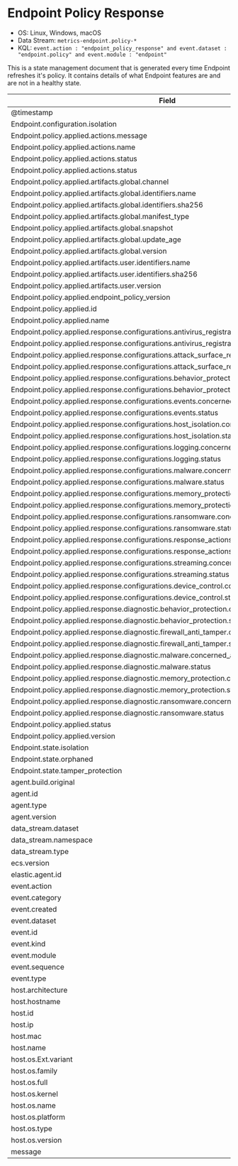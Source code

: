 # Endpoint Policy Response

- OS: Linux, Windows, macOS
- Data Stream: `metrics-endpoint.policy-*`
- KQL: `event.action : "endpoint_policy_response" and event.dataset : "endpoint.policy" and event.module : "endpoint"`

This is a state management document that is generated every time Endpoint refreshes it's policy. It contains details of what Endpoint features are and are not in a healthy state.


| Field |
|---|
| @timestamp |
| Endpoint.configuration.isolation |
| Endpoint.policy.applied.actions.message |
| Endpoint.policy.applied.actions.name |
| Endpoint.policy.applied.actions.status |
| Endpoint.policy.applied.actions.status |
| Endpoint.policy.applied.artifacts.global.channel |
| Endpoint.policy.applied.artifacts.global.identifiers.name |
| Endpoint.policy.applied.artifacts.global.identifiers.sha256 |
| Endpoint.policy.applied.artifacts.global.manifest_type |
| Endpoint.policy.applied.artifacts.global.snapshot |
| Endpoint.policy.applied.artifacts.global.update_age |
| Endpoint.policy.applied.artifacts.global.version |
| Endpoint.policy.applied.artifacts.user.identifiers.name |
| Endpoint.policy.applied.artifacts.user.identifiers.sha256 |
| Endpoint.policy.applied.artifacts.user.version |
| Endpoint.policy.applied.endpoint_policy_version |
| Endpoint.policy.applied.id |
| Endpoint.policy.applied.name |
| Endpoint.policy.applied.response.configurations.antivirus_registration.concerned_actions |
| Endpoint.policy.applied.response.configurations.antivirus_registration.status |
| Endpoint.policy.applied.response.configurations.attack_surface_reduction.concerned_actions |
| Endpoint.policy.applied.response.configurations.attack_surface_reduction.status |
| Endpoint.policy.applied.response.configurations.behavior_protection.concerned_actions |
| Endpoint.policy.applied.response.configurations.behavior_protection.status |
| Endpoint.policy.applied.response.configurations.events.concerned_actions |
| Endpoint.policy.applied.response.configurations.events.status |
| Endpoint.policy.applied.response.configurations.host_isolation.concerned_actions |
| Endpoint.policy.applied.response.configurations.host_isolation.status |
| Endpoint.policy.applied.response.configurations.logging.concerned_actions |
| Endpoint.policy.applied.response.configurations.logging.status |
| Endpoint.policy.applied.response.configurations.malware.concerned_actions |
| Endpoint.policy.applied.response.configurations.malware.status |
| Endpoint.policy.applied.response.configurations.memory_protection.concerned_actions |
| Endpoint.policy.applied.response.configurations.memory_protection.status |
| Endpoint.policy.applied.response.configurations.ransomware.concerned_actions |
| Endpoint.policy.applied.response.configurations.ransomware.status |
| Endpoint.policy.applied.response.configurations.response_actions.concerned_actions |
| Endpoint.policy.applied.response.configurations.response_actions.status |
| Endpoint.policy.applied.response.configurations.streaming.concerned_actions |
| Endpoint.policy.applied.response.configurations.streaming.status |
| Endpoint.policy.applied.response.configurations.device_control.concerned_actions |
| Endpoint.policy.applied.response.configurations.device_control.status |
| Endpoint.policy.applied.response.diagnostic.behavior_protection.concerned_actions |
| Endpoint.policy.applied.response.diagnostic.behavior_protection.status |
| Endpoint.policy.applied.response.diagnostic.firewall_anti_tamper.concerned_actions |
| Endpoint.policy.applied.response.diagnostic.firewall_anti_tamper.status |
| Endpoint.policy.applied.response.diagnostic.malware.concerned_actions |
| Endpoint.policy.applied.response.diagnostic.malware.status |
| Endpoint.policy.applied.response.diagnostic.memory_protection.concerned_actions |
| Endpoint.policy.applied.response.diagnostic.memory_protection.status |
| Endpoint.policy.applied.response.diagnostic.ransomware.concerned_actions |
| Endpoint.policy.applied.response.diagnostic.ransomware.status |
| Endpoint.policy.applied.status |
| Endpoint.policy.applied.version |
| Endpoint.state.isolation |
| Endpoint.state.orphaned |
| Endpoint.state.tamper_protection |
| agent.build.original |
| agent.id |
| agent.type |
| agent.version |
| data_stream.dataset |
| data_stream.namespace |
| data_stream.type |
| ecs.version |
| elastic.agent.id |
| event.action |
| event.category |
| event.created |
| event.dataset |
| event.id |
| event.kind |
| event.module |
| event.sequence |
| event.type |
| host.architecture |
| host.hostname |
| host.id |
| host.ip |
| host.mac |
| host.name |
| host.os.Ext.variant |
| host.os.family |
| host.os.full |
| host.os.kernel |
| host.os.name |
| host.os.platform |
| host.os.type |
| host.os.version |
| message |

